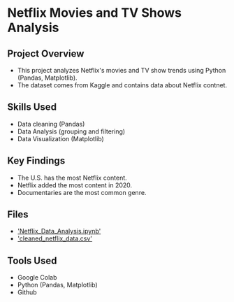 # Netflix Movies and TV Shows Analysis

## Project Overview 
- This project analyzes Netflix's movies and TV show trends using Python (Pandas, Matplotlib).
- The dataset comes from Kaggle and contains data about Netflix contnet.

## Skills Used
- Data cleaning (Pandas)
- Data Analysis (grouping and filtering)
- Data Visualization (Matplotlib)

## Key Findings
- The U.S. has the most Netflix content.
- Netflix added the most content in 2020.
- Documentaries are the most common genre.

## Files
- ['Netflix_Data_Analysis.ipynb'](Netflix_Data_Analysis.ipynb)
- ['cleaned_netflix_data.csv'](cleaned_netflix_data.csv)

## Tools Used
- Google Colab
- Python (Pandas, Matplotlib)
- Github
